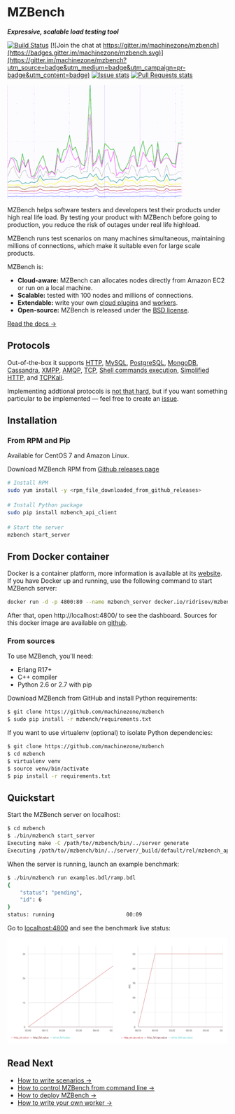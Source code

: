# MZBench

***Expressive, scalable load testing tool***

[![Build Status](https://travis-ci.org/machinezone/mzbench.svg?branch=master)](https://travis-ci.org/machinezone/mzbench) [![Join the chat at https://gitter.im/machinezone/mzbench](https://badges.gitter.im/machinezone/mzbench.svg)](https://gitter.im/machinezone/mzbench?utm_source=badge&utm_medium=badge&utm_campaign=pr-badge&utm_content=badge) [![Issue stats](http://issuestats.com/github/machinezone/mzbench/badge/issue?style=flat-square)](http://issuestats.com/github/machinezone/mzbench) [![Pull Requests stats](http://issuestats.com/github/machinezone/mzbench/badge/pr?style=flat-square)](http://issuestats.com/github/machinezone/mzbench)

![Graphs](doc/images/graphs.gif)

MZBench helps software testers and developers test their products under high real life load. By testing your product with MZBench before going to production, you reduce the risk of outages under real life highload.

MZBench runs test scenarios on many machines simultaneous, maintaining millions of connections, which make it suitable even for large scale products.

MZBench is:

 - **Cloud-aware:** MZBench can allocates nodes directly from Amazon EC2 or run on a local machine.
 - **Scalable:** tested with 100 nodes and millions of connections.
 - **Extendable:** write your own [cloud plugins](doc/cloud_plugins.md#how-to-write-a-cloud-plugin) and [workers](doc/workers.md#how-to-write-a-worker).
 - **Open-source:** MZBench is released under the [BSD license](https://github.com/machinezone/mzbench/blob/master/LICENSE).

[Read the docs →](https://machinezone.github.io/mzbench)

## Protocols

Out-of-the-box it supports [HTTP](workers/http), [MySQL](workers/mysql), [PostgreSQL](workers/pgsql), [MongoDB](workers/mongo), [Cassandra](workers/cassandra), [XMPP](workers/xmpp), [AMQP](workers/amqp), [TCP](workers/tcp), [Shell commands execution](workers/exec), [Simplified HTTP](workers/simple_http), and [TCPKali](workers/tcpkali).

Implementing addtional protocols is [not that hard](doc/workers.md#how-to-write-a-worker), but if you want something particular to be implemented — feel free to create an [issue](https://github.com/machinezone/mzbench/issues).

## Installation

### From RPM and Pip

Available for CentOS 7 and Amazon Linux.

Download MZBench RPM from [Github releases page](https://github.com/machinezone/mzbench/releases)

```bash
# Install RPM
sudo yum install -y <rpm_file_downloaded_from_github_releases>

# Install Python package
sudo pip install mzbench_api_client

# Start the server
mzbench start_server
```

## From Docker container

Docker is a container platform, more information is available at its [website](https://www.docker.com/). If you have Docker up and running, use the following command to start MZBench server:

```bash
docker run -d -p 4800:80 --name mzbench_server docker.io/ridrisov/mzbench
```

After that, open http://localhost:4800/ to see the dashboard. Sources for this docker image are available on [github](https://github.com/machinezone/mzbench/tree/master/docker).

### From sources

To use MZBench, you'll need:

 - Erlang R17+
 - C++ compiler
 - Python 2.6 or 2.7 with pip

Download MZBench from GitHub and install Python requirements:

```bash
$ git clone https://github.com/machinezone/mzbench
$ sudo pip install -r mzbench/requirements.txt
```

If you want to use virtualenv (optional) to isolate Python dependencies:

```bash
$ git clone https://github.com/machinezone/mzbench
$ cd mzbench
$ virtualenv venv
$ source venv/bin/activate
$ pip install -r requirements.txt
```

## Quickstart

Start the MZBench server on localhost:

```bash
$ cd mzbench
$ ./bin/mzbench start_server
Executing make -C /path/to//mzbench/bin/../server generate
Executing /path/to//mzbench/bin/../server/_build/default/rel/mzbench_api/bin/mzbench_api start
```

When the server is running, launch an example benchmark:

```bash
$ ./bin/mzbench run examples.bdl/ramp.bdl
{
    "status": "pending",
    "id": 6
}
status: running                       00:09
```

Go to [localhost:4800](http://localhost:4800) and see the benchmark live status:

![Test Benchmark](doc/images/test_benchmark.png)


## Read Next

 - [How to write scenarios →](doc/scenarios/spec.md)
 - [How to control MZBench from command line →](doc/cli.md)
 - [How to deploy MZBench →](doc/deployment.md)
 - [How to write your own worker →](doc/workers.md#how-to-write-a-worker)
